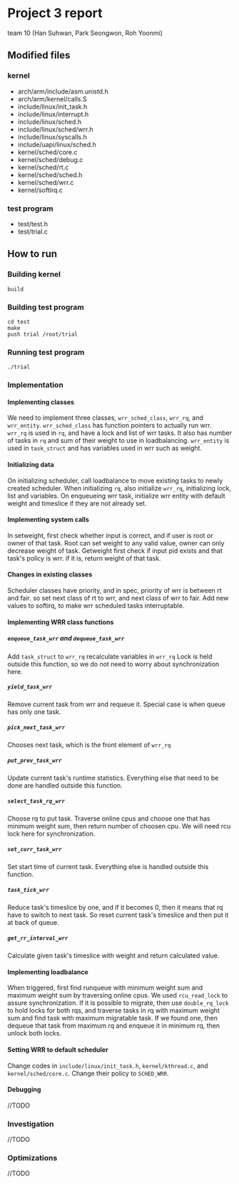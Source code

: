 # Project 3 report
team 10 (Han Suhwan, Park Seongwon, Roh Yoonmi)

## Modified files

### kernel
* arch/arm/include/asm.unistd.h
* arch/arm/kernel/calls.S
* include/linux/init_task.h
* include/linux/interrupt.h
* include/linux/sched.h
* include/linux/sched/wrr.h
* include/linux/syscalls.h
* include/uapi/linux/sched.h
* kernel/sched/core.c
* kernel/sched/debug.c
* kernel/sched/rt.c
* kernel/sched/sched.h
* kernel/sched/wrr.c
* kernel/softirq.c

### test program
* test/test.h
* test/trial.c

## How to run

### Building kernel
```
build
```

### Building test program
```
cd test
make
push trial /root/trial
```

### Running test program
```
./trial
```

### Implementation

#### Implementing classes
We need to implement three classes, `wrr_sched_class`, `wrr_rq`, and `wrr_entity`.
`wrr_sched_class` has function pointers to actually run wrr.
`wrr_rq` is used in `rq`, and have a lock and list of wrr tasks. It also has number of tasks in `rq` and sum of their weight to use in loadbalancing.
`wrr_entity` is used in `task_struct` and has variables used in wrr such as weight.

#### Initializing data
On initializing scheduler, call loadbalance to move existing tasks to newly created scheduler.
When initializing `rq`, also initialize `wrr_rq`, initializing lock, list and variables.
On enqueueing wrr task, initialize wrr entity with default weight and timeslice if they are not already set.

#### Implementing system calls
In setweight, first check whether input is correct, and if user is root or owner of that task.
Root can set weight to any valid value, owner can only decrease weight of task.
Getweight first check if input pid exists and that task's policy is wrr. if it is, return weight of that task.

#### Changes in existing classes
Scheduler classes have priority, and in spec, priority of wrr is between rt and fair. so set next class of rt to wrr, and next class of wrr to fair.
Add new values to softirq, to make wrr scheduled tasks interruptable.

#### Implementing WRR class functions

##### `enqueue_task_wrr` and `dequeue_task_wrr`
Add `task_struct` to `wrr_rq` recalculate variables in `wrr_rq`
Lock is held outside this function, so we do not need to worry about synchronization here.

##### `yield_task_wrr`
Remove current task from wrr and requeue it. Special case is when queue has only one task.

##### `pick_next_task_wrr`
Chooses next task, which is the front element of `wrr_rq`

##### `put_prev_task_wrr`
Update current task's runtime statistics. Everything else that need to be done are handled outside this function.

##### `select_task_rq_wrr`
Choose rq to put task. Traverse online cpus and choose one that has minimum weight sum, then return number of choosen cpu. We will need rcu lock here for synchronization.

##### `set_curr_task_wrr`
Set start time of current task. Everything else is handled outside this function.

##### `task_tick_wrr`
Reduce task's timeslice by one, and if it becomes 0, then it means that rq have to switch to next task. So reset current task's timeslice and then put it at back of queue.

##### `get_rr_interval_wrr`
Calculate given task's timeslice with weight and return calculated value.

#### Implementing loadbalance
When triggered, first find runqueue with minimum weight sum and maximum weight sum by traversing online cpus. We used `rcu_read_lock` to assure synchronization.
If it is possible to migrate, then use `double_rq_lock` to hold locks for both rqs, and traverse tasks in rq with maximum weight sum and find task with maximum migratable task.
If we found one, then dequeue that task from maximum rq and enqueue it in minimum rq, then unlock both locks.

#### Setting WRR to default scheduler
Change codes in `include/linux/init_task.h`, `kernel/kthread.c`, and `kernel/sched/core.c`. Change their policy to `SCHED_WRR`.

#### Debugging
//TODO

### Investigation
//TODO

### Optimizations
//TODO
